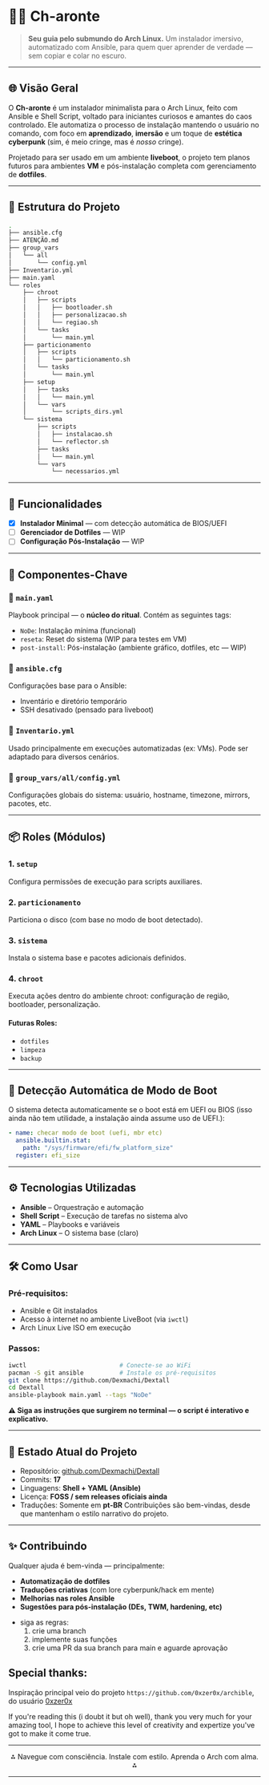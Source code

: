# 🧝‍♂️ Ch-aronte

> **Seu guia pelo submundo do Arch Linux.**
> Um instalador imersivo, automatizado com Ansible, para quem quer aprender de verdade — sem copiar e colar no escuro.

---

## 🌐 Visão Geral

O **Ch-aronte** é um instalador minimalista para o Arch Linux, feito com Ansible e Shell Script, voltado para iniciantes curiosos e amantes do caos controlado. Ele automatiza o processo de instalação mantendo o usuário no comando, com foco em **aprendizado**, **imersão** e um toque de **estética cyberpunk** (sim, é meio cringe, mas é *nosso* cringe).

Projetado para ser usado em um ambiente **liveboot**, o projeto tem planos futuros para ambientes **VM** e pós-instalação completa com gerenciamento de **dotfiles**.

---

## 🌳 Estrutura do Projeto

```bash
.
├── ansible.cfg
├── ATENÇÃO.md
├── group_vars
│   └── all
│       └── config.yml
├── Inventario.yml
├── main.yaml
└── roles
    ├── chroot
    │   ├── scripts
    │   │   ├── bootloader.sh
    │   │   ├── personalizacao.sh
    │   │   └── regiao.sh
    │   └── tasks
    │       └── main.yml
    ├── particionamento
    │   ├── scripts
    │   │   └── particionamento.sh
    │   └── tasks
    │       └── main.yml
    ├── setup
    │   ├── tasks
    │   │   └── main.yml
    │   └── vars
    │       └── scripts_dirs.yml
    └── sistema
        ├── scripts
        │   ├── instalacao.sh
        │   └── reflector.sh
        ├── tasks
        │   └── main.yml
        └── vars
            └── necessarios.yml

```

---

## 🚀 Funcionalidades

* [x] **Instalador Minimal** — com detecção automática de BIOS/UEFI
* [ ] **Gerenciador de Dotfiles** — WIP
* [ ] **Configuração Pós-Instalação** — WIP

---

## 🧩 Componentes-Chave

### 🔹 `main.yaml`

Playbook principal — o **núcleo do ritual**.
Contém as seguintes tags:

* `NoDe`: Instalação mínima (funcional)
* `reseta`: Reset do sistema (WIP para testes em VM)
* `post-install`: Pós-instalação (ambiente gráfico, dotfiles, etc — WIP)

### 🔹 `ansible.cfg`

Configurações base para o Ansible:

* Inventário e diretório temporário
* SSH desativado (pensado para liveboot)

### 🔹 `Inventario.yml`

Usado principalmente em execuções automatizadas (ex: VMs). Pode ser adaptado para diversos cenários.

### 🔹 `group_vars/all/config.yml`

Configurações globais do sistema: usuário, hostname, timezone, mirrors, pacotes, etc.

---

## 📦 Roles (Módulos)

### 1. `setup`

Configura permissões de execução para scripts auxiliares.

### 2. `particionamento`

Particiona o disco (com base no modo de boot detectado).

### 3. `sistema`

Instala o sistema base e pacotes adicionais definidos.

### 4. `chroot`

Executa ações dentro do ambiente chroot: configuração de região, bootloader, personalização.

#### Futuras Roles:

* `dotfiles`
* `limpeza`
* `backup`

---

## 🧰 Detecção Automática de Modo de Boot

O sistema detecta automaticamente se o boot está em UEFI ou BIOS (isso ainda não tem utilidade, a instalação ainda assume uso de UEFI.):

```yaml
- name: checar modo de boot (uefi, mbr etc)
  ansible.builtin.stat:
    path: "/sys/firmware/efi/fw_platform_size"
  register: efi_size
```

---

## ⚙️ Tecnologias Utilizadas

* **Ansible** – Orquestração e automação
* **Shell Script** – Execução de tarefas no sistema alvo
* **YAML** – Playbooks e variáveis
* **Arch Linux** – O sistema base (claro)

---

## 🛠️ Como Usar

### Pré-requisitos:

* Ansible e Git instalados
* Acesso à internet no ambiente LiveBoot (via `iwctl`)
* Arch Linux Live ISO em execução

### Passos:

```bash
iwctl                          # Conecte-se ao WiFi
pacman -S git ansible          # Instale os pré-requisitos
git clone https://github.com/Dexmachi/Dextall
cd Dextall
ansible-playbook main.yaml --tags "NoDe"
```

**⚠️ Siga as instruções que surgirem no terminal — o script é interativo e explicativo.**

---

## 🧪 Estado Atual do Projeto

* Repositório: [github.com/Dexmachi/Dextall](https://github.com/Dexmachi/Dextall)
* Commits: **17**
* Linguagens: **Shell + YAML (Ansible)**
* Licença: **FOSS / sem releases oficiais ainda**
* Traduções: Somente em **pt-BR**
  Contribuições são bem-vindas, desde que mantenham o estilo narrativo do projeto.

---

## ✨ Contribuindo

Qualquer ajuda é bem-vinda — principalmente:

* **Automatização de dotfiles**
* **Traduções criativas** (com lore cyberpunk/hack em mente)
* **Melhorias nas roles Ansible**
* **Sugestões para pós-instalação (DEs, TWM, hardening, etc)**

- siga as regras:
  1. crie uma branch
  2. implemente suas funções
  3. crie uma PR da sua branch para main e aguarde aprovação

## Special thanks:
Inspiração principal veio do projeto `https://github.com/0xzer0x/archible`, do usuário [0xzer0x](https://github.com/0xzer0x)

If you're reading this (i doubt it but oh well), thank you very much for your amazing tool, I hope to achieve this level of creativity and expertize you've got to make it come true.

---

<div align="center">
  ⁂ Navegue com consciência. Instale com estilo. Aprenda o Arch com alma. ⁂
</div>

---

